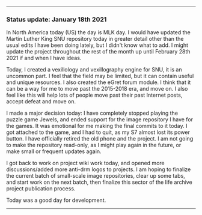***

### Status update: January 18th 2021

In North America today (US) the day is MLK day. I would have updated the Martin Luther King SNU repository today in greater detail other than the usual edits I have been doing lately, but I didn't know what to add. I might update the project throughout the rest of the month up until February 28th 2021 if and when I have ideas.

Today, I created a vexillology and vexillography engine for SNU, it is an uncommon part. I feel that the field may be limited, but it can contain useful and unique resources. I also created the eGret forum module. I think that it can be a way for me to move past the 2015-2018 era, and move on. I also feel like this will help lots of people move past their past Internet posts, accept defeat and move on.

I made a major decision today: I have completely stopped playing the puzzle game Jewels, and ended support for the image repository I have for the games. It was emotional for me making the final commits to it today. I got attached to the game, and I had to quit, as my S7 almost lost its power button. I have officially retired the old phone and the project. I am not going to make the repository read-only, as I might play again in the future, or make small or frequent updates again.

I got back to work on project wiki work today, and opened more discussions/added more anti-drm logos to projects. I am hoping to finalize the current batch of small-scale image repositories, clear up some tabs, and start work on the next batch, then finalize this sector of the life archive project publication process.

Today was a good day for development.

***
